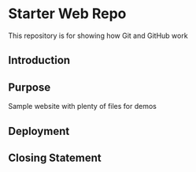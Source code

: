 # Starter Web Repo

This repository is for showing how Git and GitHub work

## Introduction

## Purpose

Sample website with plenty of files for demos

## Deployment

## Closing Statement